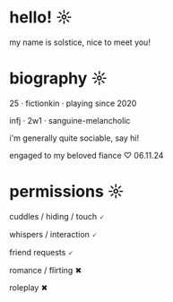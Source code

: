 # hello! ☼

my name is solstice, nice to meet you!

# biography ☼

25 · fictionkin · playing since 2020

infj · 2w1 · sanguine-melancholic

i'm generally quite sociable, say hi!

engaged to my beloved fiance ♡ 06.11.24

# permissions ☼

cuddles / hiding / touch 🗸

whispers / interaction 🗸

friend requests 🗸

romance / flirting ✖

roleplay ✖
